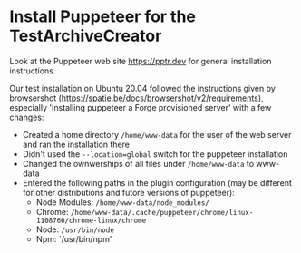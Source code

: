 # Install Puppeteer for the TestArchiveCreator

Look at the Puppeteer web site https://pptr.dev for general installation instructions. 

Our test installation on Ubuntu 20.04 followed the instructions given by browsershot (https://spatie.be/docs/browsershot/v2/requirements),
especially 'Installing puppeteer a Forge provisioned server' with a few changes:

* Created a home directory `/home/www-data` for the user of the web server and  ran the installation there
* Didn't used the `--location=global` switch for the puppeteer installation
* Changed the ownwerships of all files under `/home/www-data` to www-data
* Entered the following paths in the plugin configuration (may be different for other distributions and futore versions of puppeteer):
  * Node Modules: `/home/www-data/node_modules/`
  * Chrome: `/home/www-data/.cache/puppeteer/chrome/linux-1108766/chrome-linux/chrome`
  * Node: `/usr/bin/node`
  * Npm: `/usr/bin/npm'




